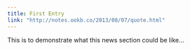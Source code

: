```yaml
---
title: First Entry
link: "http://notes.ookb.co/2013/08/07/quote.html"
---
```


This is to demonstrate what this news section could be like...


